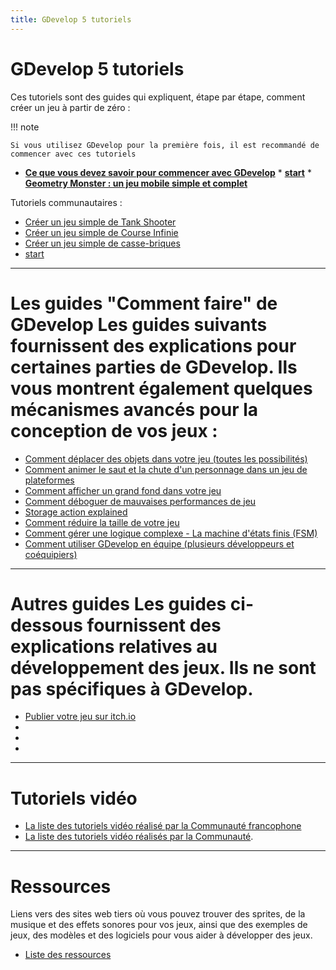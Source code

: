 ```yaml
---
title: GDevelop 5 tutoriels
---
```

# GDevelop 5 tutoriels

Ces tutoriels sont des guides qui expliquent, étape par étape, comment créer un jeu à partir de zéro :

!!! note

    Si vous utilisez GDevelop pour la première fois, il est recommandé de commencer avec ces tutoriels

* **[Ce que vous devez savoir pour commencer avec GDevelop](/fr/gdevelop5/tutorials/basic-game-making-concepts)** * **[start](/fr/gdevelop5/tutorials/platform-game/start)** * **[Geometry Monster : un jeu mobile simple et complet](/gdevelop5/tutorials/geometry-monster)**

Tutoriels communautaires :

- [Créer un jeu simple de Tank Shooter](/fr/gdevelop5/tutorials/tank-shooter)
- [Créer un jeu simple de Course Infinie](/fr/gdevelop5/tutorials/endless-runner)
- [Créer un jeu simple de casse-briques](/fr/gdevelop5/tutorials/breakout)
- [start](/fr/gdevelop5/tutorials/isometric-rpg/start)

------------------------------------------------------------------------

# Les guides "Comment faire" de GDevelop Les guides suivants fournissent des explications pour certaines parties de GDevelop. Ils vous montrent également quelques mécanismes avancés pour la conception de vos jeux :

- [Comment déplacer des objets dans votre jeu (toutes les possibilités)](/gdevelop5/tutorials/how-to-move-objects)
- [Comment animer le saut et la chute d'un personnage dans un jeu de plateformes](/gdevelop5/tutorials/how-to-animate-jump-fall-platformer)
- [Comment afficher un grand fond dans votre jeu](/gdevelop5/tutorials/how-to-display-big-background)
- [Comment déboguer de mauvaises performances de jeu](/gdevelop5/tutorials/how-to-debug-poor-performance)
- [Storage action explained](/gdevelop5/tutorials/storage-action-explained)
- [Comment réduire la taille de votre jeu](/gdevelop5/tutorials/reduce-size-game)
- [Comment gérer une logique complexe - La machine d'états finis (FSM)](/gdevelop5/tutorials/finite_state_machine)
- [Comment utiliser GDevelop en équipe (plusieurs développeurs et coéquipiers)](/gdevelop5/tutorials/how-to-use-GDevelop-as-a-team)

------------------------------------------------------------------------

# Autres guides Les guides ci-dessous fournissent des explications relatives au développement des jeux. Ils ne sont pas spécifiques à GDevelop.

* [Publier votre jeu sur itch.io](/fr/gdevelop5/publishing/publishing-to-itch-io)
* [](/gdevelop5/publishing/publishing-to-amazon-app-store)
* [](/gdevelop5/publishing/publishing-to-gamejolt-store)
* [](/gdevelop5/publishing/publishing-to-kongregate-store)

------------------------------------------------------------------------

# Tutoriels vidéo

- [La liste des tutoriels vidéo réalisé par la Communauté francophone](https://www.youtube.com/watch?v=PcsFX468vqs&list=PL3YlZTdKiS8_S_BaL5NNMyYDwKlQjnfU9)
- [La liste des tutoriels vidéo réalisés par la Communauté](/gdevelop5/tutorials/videos).

------------------------------------------------------------------------

# Ressources

Liens vers des sites web tiers où vous pouvez trouver des sprites, de la musique et des effets sonores pour vos jeux, ainsi que des exemples de jeux, des modèles et des logiciels pour vous aider à développer des jeux.

- [Liste des ressources](/gdevelop5/tutorials/resources)
